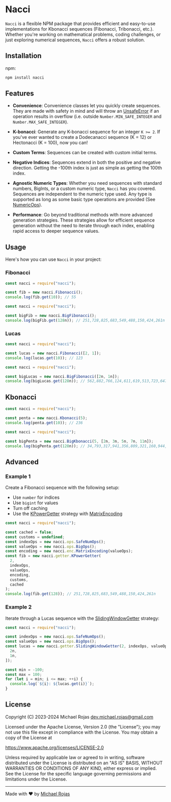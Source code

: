 # Nacci

`Nacci` is a flexible NPM package that provides efficient and easy-to-use implementations for Kbonacci sequences (Fibonacci, Tribonacci, etc.). Whether you're working on mathematical problems, coding challenges, or just exploring numerical sequences, `Nacci` offers a robust solution.

## Installation

npm:

```bash
npm install nacci
```

## Features

- **Convenience**: Convenience classes let you quickly create sequences. They are made with safety in mind and will throw an [UnsafeError](./src/error/unsafeError.ts) if an operation results in overflow (i.e. outside `Number.MIN_SAFE_INTEGER` and `Number.MAX_SAFE_INTEGER`).

- **K-bonacci**: Generate any K-bonacci sequence for an integer `K >= 2`. If you've ever wanted to create a Dodecanacci sequence (K = 12) or Hectonacci (K = 100), now you can!

- **Custom Terms**: Sequences can be created with custom initial terms.

- **Negative Indices**: Sequences extend in both the positive and negative direction. Getting the -100th index is just as simple as getting the 100th index.

- **Agnostic Numeric Types**: Whether you need sequences with standard numbers, BigInts, or a custom numeric type, `Nacci` has you covered. Sequences are independent to the numeric type used. Any type is supported as long as some basic type operations are provided (See [NumericOps](./src/ops/numericOps.ts)).

- **Performance**: Go beyond traditional methods with more advanced generation strategies. These strategies allow for efficient sequence generation without the need to iterate through each index, enabling rapid access to deeper sequence values.

## Usage

Here's how you can use `Nacci` in your project:

### Fibonacci

```javascript
const nacci = require("nacci");

const fib = new nacci.Fibonacci();
console.log(fib.get(10)); // 55
```

```javascript
const nacci = require("nacci");

const bigFib = new nacci.BigFibonacci();
console.log(bigFib.get(128n)); // 251,728,825,683,549,488,150,424,261n
```

### Lucas

```javascript
const nacci = require("nacci");

const lucas = new nacci.Fibonacci([2, 1]);
console.log(lucas.get(10)); // 123
```

```javascript
const nacci = require("nacci");

const bigLucas = new nacci.BigFibonacci([2n, 1n]);
console.log(bigLucas.get(128n)); // 562,882,766,124,611,619,513,723,647n
```

## Kbonacci

```javascript
const nacci = require("nacci");

const penta = new nacci.Kbonacci(5);
console.log(penta.get(10)); // 236
```

```javascript
const nacci = require("nacci");

const bigPenta = new nacci.BigKbonacci(5, [2n, 3n, 5n, 7n, 11n]);
console.log(bigPenta.get(128n)); // 34,793,317,941,356,809,321,160,944,117,101,129,141n
```

## Advanced

### Example 1

Create a Fibonacci sequence with the following setup:

- Use `number` for indices
- Use `bigint` for values
- Turn off caching
- Use the [KPowerGetter](./src/kbonacci/getter/kPowerGetter.ts) strategy with [MatrixEncoding](./src/kbonacci/encoding/matrix/matrixEncoding.ts)

```javascript
const nacci = require("nacci");

const cached = false;
const customs = undefined;
const indexOps = new nacci.ops.SafeNumOps();
const valueOps = new nacci.ops.BigOps();
const encoding = new nacci.enc.MatrixEncoding(valueOps);
const fib = new nacci.getter.KPowerGetter(
  2,
  indexOps,
  valueOps,
  encoding,
  customs,
  cached
);
console.log(fib.get(128)); // 251,728,825,683,549,488,150,424,261n
```

### Example 2

Iterate through a Lucas sequence with the [SlidingWindowGetter](./src/kbonacci/getter/slidingWindowGetter.ts) strategy:

```javascript
const nacci = require("nacci");

const indexOps = new nacci.ops.SafeNumOps();
const valueOps = new nacci.ops.BigOps();
const lucas = new nacci.getter.SlidingWindowGetter(2, indexOps, valueOps, [
  2n,
  1n,
]);

const min = -100;
const max = 100;
for (let i = min; i <= max; ++i) {
  console.log(`${i}: ${lucas.get(i)}`);
}
```

## License

Copyright (C) 2023-2024 Michael Rojas <dev.michael.rojas@gmail.com>

Licensed under the Apache License, Version 2.0 (the "License");
you may not use this file except in compliance with the License.
You may obtain a copy of the License at

https://www.apache.org/licenses/LICENSE-2.0

Unless required by applicable law or agreed to in writing, software
distributed under the License is distributed on an "AS IS" BASIS,
WITHOUT WARRANTIES OR CONDITIONS OF ANY KIND, either express or implied.
See the License for the specific language governing permissions and
limitations under the License.

---

Made with ❤️ by [Michael Rojas](https://github.com/havelessbemore)

